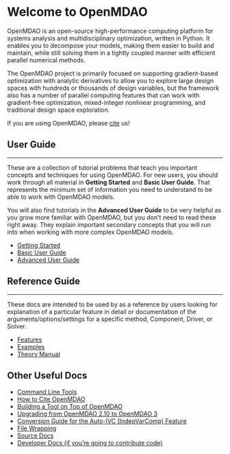 # Welcome to OpenMDAO

OpenMDAO is an open-source high-performance computing platform for
systems analysis and multidisciplinary optimization, written in Python.
It enables you to decompose your models, making them easier to build and
maintain, while still solving them in a tightly coupled manner with
efficient parallel numerical methods.

The OpenMDAO project is primarily focused on supporting gradient-based
optimization with analytic derivatives to allow you to explore large
design spaces with hundreds or thousands of design variables, but the
framework also has a number of parallel computing features that can
work with gradient-free optimization, mixed-integer nonlinear
programming, and traditional design space exploration.

If you are using OpenMDAO, please [cite](other/citing.ipynb) us!

## User Guide
---

These are a collection of tutorial problems that teach you important concepts and techniques for using OpenMDAO.
For new users, you should work through all material in **Getting Started** and **Basic User Guide**.
That represents the minimum set of information you need to understand to be able to work with OpenMDAO models.

You will also find tutorials in the **Advanced User Guide** to be very helpful as you grow more familiar with OpenMDAO,
but you don't need to read these right away.
They explain important secondary concepts that you will run into when working with more complex OpenMDAO models.

- [Getting Started](getting_started/getting_started.md)
- [Basic User Guide](basic_user_guide/basic_user_guide.md)
- [Advanced User Guide](advanced_user_guide/advanced_user_guide.md)


## Reference Guide
---

These docs are intended to be used by as a reference by users looking for explanation of a particular feature in detail or
documentation of the arguments/options/settings for a specific method, Component, Driver, or Solver.

- [Features](blank.txt)
- [Examples](examples/examples.md)
- [Theory Manual](theory_manual/theory_manual.md)


## Other Useful Docs

- [Command Line Tools](other_useful_docs/om_command.ipynb)
- [How to Cite OpenMDAO](other_useful_docs/citing.ipynb)
- [Building a Tool on Top of OpenMDAO]()
- [Upgrading from OpenMDAO 2.10 to OpenMDAO 3]()
- [Conversion Guide for the Auto-IVC (IndepVarComp) Feature](other_useful_docs/auto_ivc_api_translation.ipynb)
- [File Wrapping](other_useful_docs/file_wrap.ipynb)
- [Source Docs]()
- [Developer Docs (if you’re going to contribute code)]()